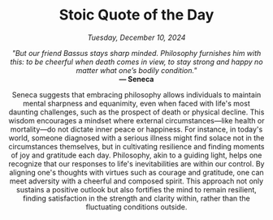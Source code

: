 <h1 align="center">Stoic Quote of the Day</h1>
<p align="center"><em>Tuesday, December 10, 2024</em></p>
<p align="center">
    <em>"But our friend Bassus stays sharp minded. Philosophy furnishes him with this: to be cheerful when death comes in view, to stay strong and happy no matter what one’s bodily condition."</em><br>
    <strong>— Seneca</strong>
</p>

<p align="center" style="max-width:600px;margin:0 auto;">
    Seneca suggests that embracing philosophy allows individuals to maintain mental sharpness and equanimity, even when faced with life's most daunting challenges, such as the prospect of death or physical decline. This wisdom encourages a mindset where external circumstances—like health or mortality—do not dictate inner peace or happiness. For instance, in today's world, someone diagnosed with a serious illness might find solace not in the circumstances themselves, but in cultivating resilience and finding moments of joy and gratitude each day. Philosophy, akin to a guiding light, helps one recognize that our responses to life's inevitabilities are within our control. By aligning one's thoughts with virtues such as courage and gratitude, one can meet adversity with a cheerful and composed spirit. This approach not only sustains a positive outlook but also fortifies the mind to remain resilient, finding satisfaction in the strength and clarity within, rather than the fluctuating conditions outside.
</p>
